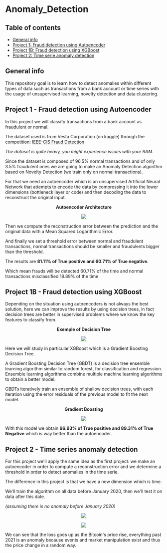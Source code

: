 # Anomaly_Detection

## Table of contents
* [General info](#general-info)
* [Project 1: Fraud detection using Autoencoder](#project-1---fraud-detection-using-autoencoder)
* [Project 1B: Fraud detection using XGBoost](#project-1b---fraud-detection-using-xgboost)
* [Project 2: Time serie anomaly detection](#project-2---time-serie-anomaly-detection)

## General info

This repository goal is to learn how to detect anomalies within different types of data such as transactions from a bank account or time series with the usage of unsupervised learning, novelty detection and data clustering.

## Project 1 - Fraud detection using Autoencoder

In this project we will classify transactions from a bank account as fraudulent or normal.

The dataset used is from Vesta Corporation (on kaggle) through the competition: <a href= https://www.kaggle.com/c/ieee-fraud-detection> IEEE-CIS Fraud Detection</a>

*The dataset is quite heavy, you might experience issues with your RAM.*

Since the dataset is composed of 96.5% normal transactions and of only 3.5% fraudulent ones we are going to make an Anomaly Detection algorithm based on Novelty Detection (we train only on normal transactions).

For that we need an autoencoder which is an unsupervised Artificial Neural Network that attempts to encode the data by compressing it into the lower dimensions (bottleneck layer or code) and then decoding the data to reconstruct the original input.

<p align="center"> <b>Autoencoder Architecture</b> </p>
<p align="center">
<img src="https://user-images.githubusercontent.com/65224852/143266758-c5f101bc-1787-4694-a30c-596f8b5df599.png">
</p>

Then we compute the reconstruction error between the prediction and the original data with a Mean Squared Logarithmic Error.

And finally we set a threshold error between normal and fraudulent transactions, normal transactions should be smaller and fraudulents bigger than the threshold.

The results are **81.11% of True positive and 60.71% of True negative.**

Which mean frauds will be detected 60.71% of the time and normal transactions misclassified 18.89% of the time

## Project 1B - Fraud detection using XGBoost

Depending on the situation using autoencoders is not always the best solution, here we can improve the results by using decision trees, in fact decision trees are better in supervised problems where we know the key features to classify from.

<p align="center"> <b>Exemple of Decision Tree</b> </p>
<p align="center">
<img src="https://www.nvidia.com/content/dam/en-zz/Solutions/glossary/data-science/xgboost/img-2.png">
</p>

Here we will study in particular XGBoost which is a Gradient Boosting Decision Tree.

A Gradient Boosting Decision Tree (GBDT) is a decision tree ensemble learning algorithm similar to random forest, for classification and regression. Ensemble learning algorithms combine multiple machine learning algorithms to obtain a better model.

GBDTs iteratively train an ensemble of shallow decision trees, with each iteration using the error residuals of the previous model to fit the next model.

<p align="center"> <b>Gradient Boosting</b> </p>
<p align="center">
<img src="https://user-images.githubusercontent.com/65224852/169907322-895d07bc-7ef1-4144-a18b-2ef550f66b4d.png">
</p>

With this model we obtain **96.93% of True positive and 89.31% of True Negative** which is way better than the autoencoder.

## Project 2 - Time series anomaly detection

For this project we'll apply the same idea as the first project: we make an autoencoder in order to compute a reconstruction error and we determine a threshold in order to detect anomalies in the time serie.

The difference in this project is that we have a new dimension which is time.

We'll train the algorithm on all data before January 2020, then we'll test it on data after this date.

*(assuming there is no anomaly before January 2020)*

<p align="center">
<img src="https://user-images.githubusercontent.com/65224852/154252482-8e4c5c90-9d75-40f9-8a16-c44caacf7069.png">
</p>

<p align="center">
<img src="https://user-images.githubusercontent.com/65224852/154252696-988e5726-808a-4167-abd3-ac5a2700ba27.png">
</p>

We can see that the loss goes up as the Bitcoin's price rise, everything past 2021 is an anomaly because events and market manipulation exist and thus the price change in a random way.
